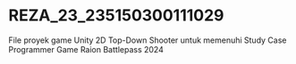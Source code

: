 # REZA_23_235150300111029
File proyek game Unity 2D Top-Down Shooter untuk memenuhi Study Case Programmer Game Raion Battlepass 2024
